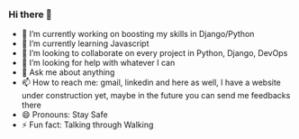 ### Hi there 👋

<!--
**m9i/m9i** is a ✨ _special_ ✨ repository because its `README.md` (this file) appears on your GitHub profile.

Here are some ideas to get you started:
-->
- 🔭 I’m currently working on boosting my skills in Django/Python 
- 🌱 I’m currently learning Javascript
- 👯 I’m looking to collaborate on every project in Python, Django, DevOps 
- 🤔 I’m looking for help with whatever I can
- 💬 Ask me about anything
- 📫 How to reach me: gmail, linkedin and here as well, I have a website under construction yet, maybe in the future you can send me feedbacks there
- 😄 Pronouns: Stay Safe
- ⚡ Fun fact: Talking through Walking

